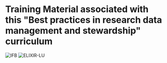 # Training Material associated with this "Best practices in research data management and stewardship" curriculum

![IFB](https://ifb-elixirfr.github.io/ReproHackathon/logo-ifb.png) ![ELIXIR-LU](https://ifb-elixirfr.github.io/ELIXIR-DMP-DS-training/elixir-luxembourg-logo-1.jpg)
